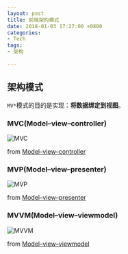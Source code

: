 ```yaml
---
layout: post
title: 前端架构模式
date: 2018-01-03 17:27:00 +0800
categories:
- Tech
tags:
- 架构

---
```


## 架构模式

`MV*`模式的目的是实现：**将数据绑定到视图**。

### MVC(Model–view–controller)

![MVC](https://upload.wikimedia.org/wikipedia/commons/a/a0/MVC-Process.svg)

from [Model–view–controller](https://en.wikipedia.org/wiki/Model%E2%80%93view%E2%80%93controller)

### MVP(Model–view–presenter)

![MVP](https://upload.wikimedia.org/wikipedia/commons/d/dc/Model_View_Presenter_GUI_Design_Pattern.png)

from [Model–view–presenter](https://en.wikipedia.org/wiki/Model%E2%80%93view%E2%80%93presenter)

### MVVM(Model–view–viewmodel)

![MVVM](https://upload.wikimedia.org/wikipedia/commons/8/87/MVVMPattern.png)

from [Model–view–viewmodel](https://en.wikipedia.org/wiki/Model%E2%80%93view%E2%80%93viewmodel)





